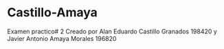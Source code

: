 # Castillo-Amaya
Examen practico# 2
Creado por Alan Eduardo Castillo Granados 198420 y Javier Antonio Amaya Morales 196820
